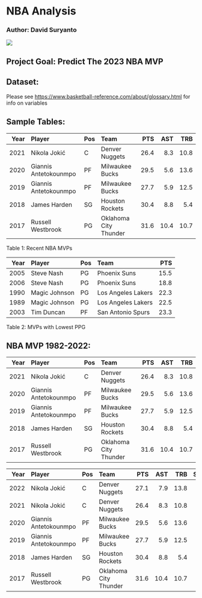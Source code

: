 # NBA Analysis

### Author: David Suryanto

![](https://1000logos.net/wp-content/uploads/2017/04/Logo-NBA.png)

## Project Goal: Predict The 2023 NBA MVP 

## Dataset:

Please see <https://www.basketball-reference.com/about/glossary.html>
for info on variables

## Sample Tables:

| Year | Player                | Pos | Team                  |  PTS |  AST |  TRB |
|-----:|:----------------------|:----|:----------------------|-----:|-----:|-----:|
| 2021 | Nikola Jokić          | C   | Denver Nuggets        | 26.4 |  8.3 | 10.8 |
| 2020 | Giannis Antetokounmpo | PF  | Milwaukee Bucks       | 29.5 |  5.6 | 13.6 |
| 2019 | Giannis Antetokounmpo | PF  | Milwaukee Bucks       | 27.7 |  5.9 | 12.5 |
| 2018 | James Harden          | SG  | Houston Rockets       | 30.4 |  8.8 |  5.4 |
| 2017 | Russell Westbrook     | PG  | Oklahoma City Thunder | 31.6 | 10.4 | 10.7 |

Table 1: Recent NBA MVPs

| Year | Player        | Pos | Team               |  PTS |
|-----:|:--------------|:----|:-------------------|-----:|
| 2005 | Steve Nash    | PG  | Phoenix Suns       | 15.5 |
| 2006 | Steve Nash    | PG  | Phoenix Suns       | 18.8 |
| 1990 | Magic Johnson | PG  | Los Angeles Lakers | 22.3 |
| 1989 | Magic Johnson | PG  | Los Angeles Lakers | 22.5 |
| 2003 | Tim Duncan    | PF  | San Antonio Spurs  | 23.3 |

Table 2: MVPs with Lowest PPG

## NBA MVP 1982-2022:

| Year | Player                | Pos | Team                  |  PTS |  AST |  TRB |
|-----:|:----------------------|:----|:----------------------|-----:|-----:|-----:|
| 2021 | Nikola Jokić          | C   | Denver Nuggets        | 26.4 |  8.3 | 10.8 |
| 2020 | Giannis Antetokounmpo | PF  | Milwaukee Bucks       | 29.5 |  5.6 | 13.6 |
| 2019 | Giannis Antetokounmpo | PF  | Milwaukee Bucks       | 27.7 |  5.9 | 12.5 |
| 2018 | James Harden          | SG  | Houston Rockets       | 30.4 |  8.8 |  5.4 |
| 2017 | Russell Westbrook     | PG  | Oklahoma City Thunder | 31.6 | 10.4 | 10.7 |

| Year | Player                | Pos | Team                  |  PTS |  AST |  TRB |  STL |  BLK |
|-----:|:----------------------|:----|:----------------------|-----:|-----:|-----:|-----:|-----:|
| 2022 | Nikola Jokić          | C   | Denver Nuggets        | 27.1 |  7.9 | 13.8 |  1.5 |  0.9 | 
| 2021 | Nikola Jokić          | C   | Denver Nuggets        | 26.4 |  8.3 | 10.8 |  1.3 |  0.7 |
| 2020 | Giannis Antetokounmpo | PF  | Milwaukee Bucks       | 29.5 |  5.6 | 13.6 |  1.0 |  1.0 |
| 2019 | Giannis Antetokounmpo | PF  | Milwaukee Bucks       | 27.7 |  5.9 | 12.5 |  1.3 |  1.5 |
| 2018 | James Harden          | SG  | Houston Rockets       | 30.4 |  8.8 |  5.4 |  1.8 |  0.7 |
| 2017 | Russell Westbrook     | PG  | Oklahoma City Thunder | 31.6 | 10.4 | 10.7 |  1.6 |  0.4 |
